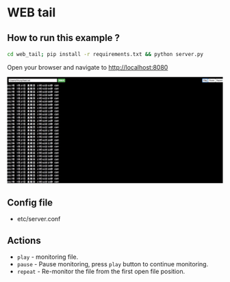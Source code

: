 # WEB tail


## How to run this example ?


```sh
cd web_tail; pip install -r requirements.txt && python server.py
```

Open your browser and navigate to [http://localhost:8080](http://localhost:8080/static/entry)

![performance](assets/tailf.png)


## Config file

- etc/server.conf



## Actions

* `play` - monitoring file.
* `pause` - Pause monitoring, press `play` button to continue monitoring.
* `repeat` - Re-monitor the file from the first open file position.

